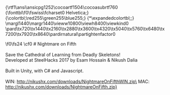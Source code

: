 {\rtf1\ansi\ansicpg1252\cocoartf1504\cocoasubrtf760
{\fonttbl\f0\fswiss\fcharset0 Helvetica;}
{\colortbl;\red255\green255\blue255;}
{\*\expandedcolortbl;;}
\margl1440\margr1440\vieww10800\viewh8400\viewkind0
\pard\tx720\tx1440\tx2160\tx2880\tx3600\tx4320\tx5040\tx5760\tx6480\tx7200\tx7920\tx8640\pardirnatural\partightenfactor0

\f0\fs24 \cf0 # Nightmare on Fifth\
\
Save the Cathedral of Learning from Deadly Skeletons!\
Developed at SteelHacks 2017 by Esam Hossain & Nikush Dalia\
\
Built in Unity, with C# and Javascript.\
\
WIN: http://nikushx.com/downloads/NightmareOnFifthWIN.zip\
MAC: http://nikushx.com/downloads/NightmareOnFifth.zip}